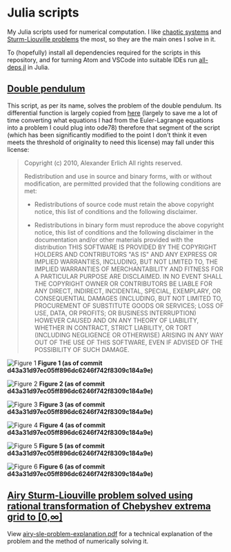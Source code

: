 # Julia scripts

My Julia scripts used for numerical computation. I like [chaotic systems][1] and [Sturm-Liouville problems][2] the most, so they are the main ones I solve in it.

To (hopefully) install all dependencies required for the scripts in this repository, and for turning Atom and VSCode into suitable IDEs run [all-deps.jl](all-deps.jl) in Julia.

## [Double pendulum][3]

This script, as per its name, solves the problem of the double pendulum. Its differential function is largely copied from [here][4] (largely to save me a lot of time converting what equations I had from the Euler-Lagrange equations into a problem I could plug into ode78) therefore that segment of the script (which has been significantly modified to the point I don't think it even meets the threshold of originality to need this license) may fall under this license:

> Copyright (c) 2010, Alexander Erlich
> All rights reserved.
>
> Redistribution and use in source and binary forms, with or without
> modification, are permitted provided that the following conditions are met:
>
> *   Redistributions of source code must retain the above copyright notice, this
>  list of conditions and the following disclaimer.
>
> *   Redistributions in binary form must reproduce the above copyright notice,
>  this list of conditions and the following disclaimer in the documentation
>  and/or other materials provided with the distribution
>  THIS SOFTWARE IS PROVIDED BY THE COPYRIGHT HOLDERS AND CONTRIBUTORS "AS IS"
>  AND ANY EXPRESS OR IMPLIED WARRANTIES, INCLUDING, BUT NOT LIMITED TO, THE
>  IMPLIED WARRANTIES OF MERCHANTABILITY AND FITNESS FOR A PARTICULAR PURPOSE ARE
>  DISCLAIMED. IN NO EVENT SHALL THE COPYRIGHT OWNER OR CONTRIBUTORS BE LIABLE
>  FOR ANY DIRECT, INDIRECT, INCIDENTAL, SPECIAL, EXEMPLARY, OR CONSEQUENTIAL
>  DAMAGES (INCLUDING, BUT NOT LIMITED TO, PROCUREMENT OF SUBSTITUTE GOODS OR
>  SERVICES; LOSS OF USE, DATA, OR PROFITS; OR BUSINESS INTERRUPTION) HOWEVER
>  CAUSED AND ON ANY THEORY OF LIABILITY, WHETHER IN CONTRACT, STRICT LIABILITY,
>  OR TORT (INCLUDING NEGLIGENCE OR OTHERWISE) ARISING IN ANY WAY OUT OF THE USE
>  OF THIS SOFTWARE, EVEN IF ADVISED OF THE POSSIBILITY OF SUCH DAMAGE.

![Figure 1][5]
**Figure 1 (as of commit d43a31d97ec05ff896dc6246f742f8309c184a9e)**

![Figure 2][6]
**Figure 2 (as of commit d43a31d97ec05ff896dc6246f742f8309c184a9e)**

![Figure 3][7]
**Figure 3 (as of commit d43a31d97ec05ff896dc6246f742f8309c184a9e)**

![Figure 4][8]
**Figure 4 (as of commit d43a31d97ec05ff896dc6246f742f8309c184a9e)**

![Figure 5][9]
**Figure 5 (as of commit d43a31d97ec05ff896dc6246f742f8309c184a9e)**

![Figure 6][10]
**Figure 6 (as of commit d43a31d97ec05ff896dc6246f742f8309c184a9e)**

## [Airy Sturm-Liouville problem solved using rational transformation of Chebyshev extrema grid to [0,∞]][11]

View [airy-sle-problem-explanation.pdf][12] for a technical explanation of the problem and the method of numerically solving it.

[1]: https://en.wikipedia.org/wiki/Chaos_theory
[2]: https://en.wikipedia.org/wiki/Sturm%E2%80%93Liouville_theory
[3]: Double-pendulum.jl
[4]: https://viewer.mathworks.com/?viewer=plain_code&url=https%3A%2F%2Fau.mathworks.com%2Fmatlabcentral%2Fmlc-downloads%2Fdownloads%2Fsubmissions%2F27212%2Fversions%2F2%2Fcontents%2Fdouble_pendulum_ODE.m&embed=web
[5]: https://fusion809.github.io/images/Graphs/Double-pendulum/Figure%201:%20theta2%20vs%20theta1.svg
[6]: https://fusion809.github.io/images/Graphs/Double-pendulum/Figure%202:%20dtheta1%20vs%20theta1.svg
[7]: https://fusion809.github.io/images/Graphs/Double-pendulum/Figure%203:%20dtheta2%20vs%20theta2.svg
[8]: https://fusion809.github.io/images/Graphs/Double-pendulum/Figure%204:%20dtheta2%20vs%20dtheta1.svg
[9]: https://fusion809.github.io/images/Graphs/Double-pendulum/Figure%205:%20theta1%20vs%20t.svg
[10]: https://fusion809.github.io/images/Graphs/Double-pendulum/Figure%206:%20theta2%20vs%20t.svg
[11]: airy-sle-rat.jl
[12]: airy-sle-problem-explanation.pdf
